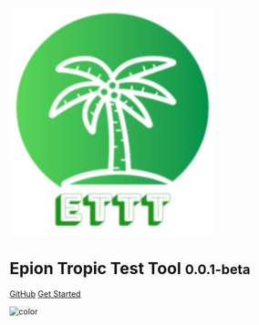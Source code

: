 <!-- coverpage.md -->

![logo](media/logo-xsmall.svg)

# Epion Tropic Test Tool <small>0.0.1-beta</small>

[GitHub](https://github.com/epion-tropic-test-tool/epion-t3/)
[Get Started](#ETTT)

![color](#fefff4)
